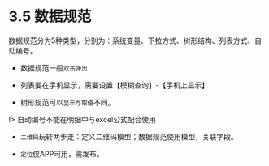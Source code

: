 # 3.5 数据规范
数据规范分为5种类型，分别为：系统变量、下拉方式、树形结构、列表方式、自动编号。

* 数据规范一般`双击弹出`

* 列表要在手机显示，需要设置【模糊查询】-【手机上显示】

* 树形规范可以`显示与取值`不同。

!> 自动编号不能在明细中与excel公式配合使用

* `二维码`玩转两步走：定义二维码模型；数据规范使用模型，关联字段。

* `定位`仅APP可用，需发布。